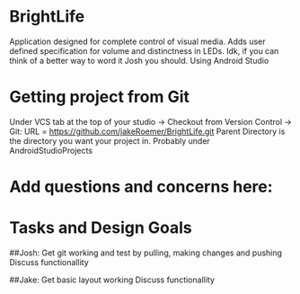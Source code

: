 # BrightLife
Application designed for complete control of visual media. Adds user defined specification for volume and distinctness in LEDs.
Idk, if you can think of a better way to word it Josh you should.
Using Android Studio

# Getting project from Git
Under VCS tab at the top of your studio
  -> Checkout from Version Control
    -> Git: URL = https://github.com/jakeRoemer/BrightLife.git
            Parent Directory is the directory you want your project in. Probably under AndroidStudioProjects
            
# Add questions and concerns here:

# Tasks and Design Goals
##Josh:
Get git working and test by pulling, making changes and pushing
Discuss functionallity

##Jake:
Get basic layout working
Discuss functionallity
